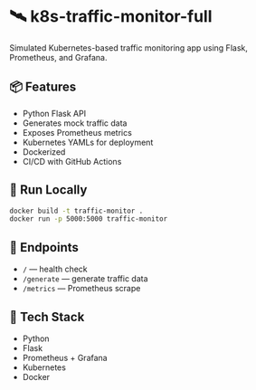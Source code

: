 # 🛰 k8s-traffic-monitor-full

Simulated Kubernetes-based traffic monitoring app using Flask, Prometheus, and Grafana.

## 📦 Features

- Python Flask API
- Generates mock traffic data
- Exposes Prometheus metrics
- Kubernetes YAMLs for deployment
- Dockerized
- CI/CD with GitHub Actions

## 🚀 Run Locally

```bash
docker build -t traffic-monitor .
docker run -p 5000:5000 traffic-monitor
```

## 🧪 Endpoints

- `/` — health check
- `/generate` — generate traffic data
- `/metrics` — Prometheus scrape

## 🧰 Tech Stack

- Python
- Flask
- Prometheus + Grafana
- Kubernetes
- Docker